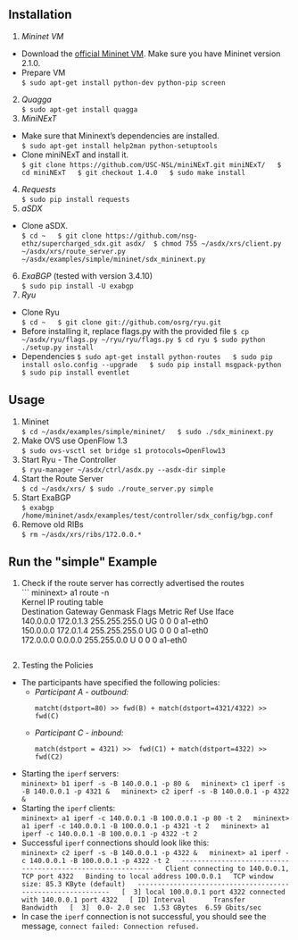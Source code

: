## Installation
1. _Mininet VM_
  * Download the [official Mininet VM](https://github.com/mininet/mininet/wiki/Mininet-VM-Images "Mininet VM Images"). Make sure you have Mininet version 2.1.0. 
  * Prepare VM  
        ```
        $ sudo apt-get install python-dev python-pip screen
        ```
2. _Quagga_  
        ```
        $ sudo apt-get install quagga
        ```
3. _MiniNExT_
  * Make sure that Mininext’s dependencies are installed.  
        ```
        $ sudo apt-get install help2man python-setuptools
        ```
  * Clone miniNExT and install it.  
        ```
        $ git clone https://github.com/USC-NSL/miniNExT.git miniNExT/  
        $ cd miniNExT  
        $ git checkout 1.4.0  
        $ sudo make install  
        ```
4. _Requests_  
        ```
        $ sudo pip install requests
        ```
5. _aSDX_
  * Clone aSDX.  
        ```
        $ cd ~  
        $ git clone https://github.com/nsg-ethz/supercharged_sdx.git asdx/ 
        $ chmod 755 ~/asdx/xrs/client.py ~/asdx/xrs/route_server.py ~/asdx/examples/simple/mininet/sdx_mininext.py  
        ```
6. _ExaBGP_ (tested with version 3.4.10)  
        ```
        $ sudo pip install -U exabgp  
        ```
7. _Ryu_
  * Clone Ryu  
        ```
        $ cd ~  
        $ git clone git://github.com/osrg/ryu.git  
        ```
  * Before installing it, replace flags.py with the provided file
        ```
        $ cp ~/asdx/ryu/flags.py ~/ryu/ryu/flags.py
        $ cd ryu
        $ sudo python ./setup.py install
        ```
  * Dependencies
        ```
        $ sudo apt-get install python-routes  
        $ sudo pip install oslo.config --upgrade  
        $ sudo pip install msgpack-python  
        $ sudo pip install eventlet  
        ```  

## Usage
1. Mininet  
        ```
        $ cd ~/asdx/examples/simple/mininet/  
        $ sudo ./sdx_mininext.py  
        ```
2. Make OVS use OpenFlow 1.3  
        ```
        $ sudo ovs-vsctl set bridge s1 protocols=OpenFlow13
        ```
3. Start Ryu - The Controller  
        ```
        $ ryu-manager ~/asdx/ctrl/asdx.py --asdx-dir simple
        ```
4. Start the Route Server  
        ```
        $ cd ~/asdx/xrs/
        $ sudo ./route_server.py simple
        ```
5. Start ExaBGP  
        ```
        $ exabgp /home/mininet/asdx/examples/test/controller/sdx_config/bgp.conf
        ```
6. Remove old RIBs  
        ```
        $ rm ~/asdx/xrs/ribs/172.0.0.* 
        ```
    
## Run the "simple" Example
1. Check if the route server has correctly advertised the routes  
        ```
        mininext> a1 route -n  
	Kernel IP routing table  
	Destination     Gateway         Genmask         Flags Metric Ref    Use Iface  
	140.0.0.0       172.0.1.3       255.255.255.0   UG    0      0        0 a1-eth0  
	150.0.0.0       172.0.1.4       255.255.255.0   UG    0      0        0 a1-eth0  
	172.0.0.0       0.0.0.0         255.255.0.0     U     0      0        0 a1-eth0  
	```
2. Testing the Policies
  * The participants have specified the following policies:  
      * _Participant A - outbound:_
        ```
        matcht(dstport=80) >> fwd(B) + match(dstport=4321/4322) >> fwd(C)
    	```
	  * _Participant C - inbound:_
		```
    	match(dstport = 4321) >>  fwd(C1) + match(dstport=4322) >> fwd(C2)
		``` 
  * Starting the  `iperf` servers:  
        ```
        mininext> b1 iperf -s -B 140.0.0.1 -p 80 &  
        mininext> c1 iperf -s -B 140.0.0.1 -p 4321 &  
        mininext> c2 iperf -s -B 140.0.0.1 -p 4322 &  
        ```
  * Starting the  `iperf` clients:  
        ```
        mininext> a1 iperf -c 140.0.0.1 -B 100.0.0.1 -p 80 -t 2  
        mininext> a1 iperf -c 140.0.0.1 -B 100.0.0.1 -p 4321 -t 2  
        mininext> a1 iperf -c 140.0.0.1 -B 100.0.0.1 -p 4322 -t 2  
        ```
  * Successful `iperf` connections should look like this:  
        ```
        mininext> c2 iperf -s -B 140.0.0.1 -p 4322 &  
        mininext> a1 iperf -c 140.0.0.1 -B 100.0.0.1 -p 4322 -t 2  
        ------------------------------------------------------------  
        Client connecting to 140.0.0.1, TCP port 4322  
        Binding to local address 100.0.0.1  
        TCP window size: 85.3 KByte (default)  
        ------------------------------------------------------------  
        [  3] local 100.0.0.1 port 4322 connected with 140.0.0.1 port 4322  
        [ ID] Interval       Transfer     Bandwidth  
        [  3]  0.0- 2.0 sec  1.53 GBytes  6.59 Gbits/sec  
        ```
  * In case the `iperf` connection is not successful, you should see the message, `connect failed: Connection refused.`
